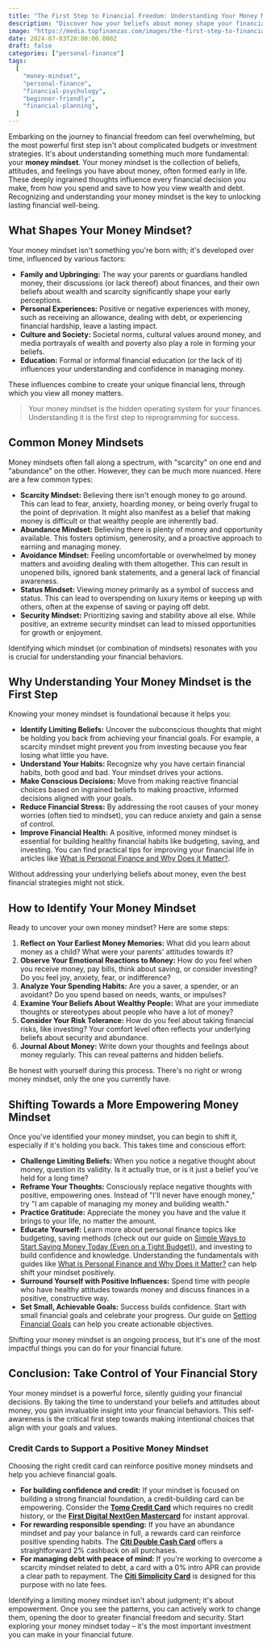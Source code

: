 ```yaml
---
title: "The First Step to Financial Freedom: Understanding Your Money Mindset"
description: "Discover how your beliefs about money shape your financial reality and learn how to identify and shift your money mindset for a more secure future."
image: "https://media.topfinanzas.com/images/the-first-step-to-financial-freedom-understanding-your-money-mindset.webp"
date: 2024-07-03T20:00:00.000Z
draft: false
categories: ["personal-finance"]
tags:
  [
    "money-mindset",
    "personal-finance",
    "financial-psychology",
    "beginner-friendly",
    "financial-planning",
  ]
---
```


Embarking on the journey to financial freedom can feel overwhelming, but the most powerful first step isn't about complicated budgets or investment strategies. It's about understanding something much more fundamental: your **money mindset**. Your money mindset is the collection of beliefs, attitudes, and feelings you have about money, often formed early in life. These deeply ingrained thoughts influence every financial decision you make, from how you spend and save to how you view wealth and debt. Recognizing and understanding your money mindset is the key to unlocking lasting financial well-being.

## What Shapes Your Money Mindset?

Your money mindset isn't something you're born with; it's developed over time, influenced by various factors:

- **Family and Upbringing:** The way your parents or guardians handled money, their discussions (or lack thereof) about finances, and their own beliefs about wealth and scarcity significantly shape your early perceptions.
- **Personal Experiences:** Positive or negative experiences with money, such as receiving an allowance, dealing with debt, or experiencing financial hardship, leave a lasting impact.
- **Culture and Society:** Societal norms, cultural values around money, and media portrayals of wealth and poverty also play a role in forming your beliefs.
- **Education:** Formal or informal financial education (or the lack of it) influences your understanding and confidence in managing money.

These influences combine to create your unique financial lens, through which you view all money matters.

> Your money mindset is the hidden operating system for your finances. Understanding it is the first step to reprogramming for success.

## Common Money Mindsets

Money mindsets often fall along a spectrum, with "scarcity" on one end and "abundance" on the other. However, they can be much more nuanced. Here are a few common types:

- **Scarcity Mindset:** Believing there isn't enough money to go around. This can lead to fear, anxiety, hoarding money, or being overly frugal to the point of deprivation. It might also manifest as a belief that making money is difficult or that wealthy people are inherently bad.
- **Abundance Mindset:** Believing there is plenty of money and opportunity available. This fosters optimism, generosity, and a proactive approach to earning and managing money.
- **Avoidance Mindset:** Feeling uncomfortable or overwhelmed by money matters and avoiding dealing with them altogether. This can result in unopened bills, ignored bank statements, and a general lack of financial awareness.
- **Status Mindset:** Viewing money primarily as a symbol of success and status. This can lead to overspending on luxury items or keeping up with others, often at the expense of saving or paying off debt.
- **Security Mindset:** Prioritizing saving and stability above all else. While positive, an extreme security mindset can lead to missed opportunities for growth or enjoyment.

Identifying which mindset (or combination of mindsets) resonates with you is crucial for understanding your financial behaviors.

## Why Understanding Your Money Mindset is the First Step

Knowing your money mindset is foundational because it helps you:

- **Identify Limiting Beliefs:** Uncover the subconscious thoughts that might be holding you back from achieving your financial goals. For example, a scarcity mindset might prevent you from investing because you fear losing what little you have.
- **Understand Your Habits:** Recognize why you have certain financial habits, both good and bad. Your mindset drives your actions.
- **Make Conscious Decisions:** Move from making reactive financial choices based on ingrained beliefs to making proactive, informed decisions aligned with your goals.
- **Reduce Financial Stress:** By addressing the root causes of your money worries (often tied to mindset), you can reduce anxiety and gain a sense of control.
- **Improve Financial Health:** A positive, informed money mindset is essential for building healthy financial habits like budgeting, saving, and investing. You can find practical tips for improving your financial life in articles like [What is Personal Finance and Why Does it Matter?](/personal-finance/what-is-personal-finance-and-why-does-it-matter).

Without addressing your underlying beliefs about money, even the best financial strategies might not stick.

## How to Identify Your Money Mindset

Ready to uncover your own money mindset? Here are some steps:

1. **Reflect on Your Earliest Money Memories:** What did you learn about money as a child? What were your parents' attitudes towards it?
2. **Observe Your Emotional Reactions to Money:** How do you feel when you receive money, pay bills, think about saving, or consider investing? Do you feel joy, anxiety, fear, or indifference?
3. **Analyze Your Spending Habits:** Are you a saver, a spender, or an avoidant? Do you spend based on needs, wants, or impulses?
4. **Examine Your Beliefs About Wealthy People:** What are your immediate thoughts or stereotypes about people who have a lot of money?
5. **Consider Your Risk Tolerance:** How do you feel about taking financial risks, like investing? Your comfort level often reflects your underlying beliefs about security and abundance.
6. **Journal About Money:** Write down your thoughts and feelings about money regularly. This can reveal patterns and hidden beliefs.

Be honest with yourself during this process. There's no right or wrong money mindset, only the one you currently have.

## Shifting Towards a More Empowering Money Mindset

Once you've identified your money mindset, you can begin to shift it, especially if it's holding you back. This takes time and conscious effort:

- **Challenge Limiting Beliefs:** When you notice a negative thought about money, question its validity. Is it actually true, or is it just a belief you've held for a long time?
- **Reframe Your Thoughts:** Consciously replace negative thoughts with positive, empowering ones. Instead of "I'll never have enough money," try "I am capable of managing my money and building wealth."
- **Practice Gratitude:** Appreciate the money you have and the value it brings to your life, no matter the amount.
- **Educate Yourself:** Learn more about personal finance topics like budgeting, saving methods (check out our guide on [Simple Ways to Start Saving Money Today (Even on a Tight Budget)](/personal-finance/simple-ways-to-start-saving-money-today-even-on-a-tight-budget)), and investing to build confidence and knowledge. Understanding the fundamentals with guides like [What is Personal Finance and Why Does it Matter?](/personal-finance/what-is-personal-finance-and-why-does-it-matter) can help shift your mindset positively.
- **Surround Yourself with Positive Influences:** Spend time with people who have healthy attitudes towards money and discuss finances in a positive, constructive way.
- **Set Small, Achievable Goals:** Success builds confidence. Start with small financial goals and celebrate your progress. Our guide on [Setting Financial Goals](/personal-finance/setting-financial-goals-a-beginners-guide-to-planning-your-future) can help you create actionable objectives.

Shifting your money mindset is an ongoing process, but it's one of the most impactful things you can do for your financial future.

## Conclusion: Take Control of Your Financial Story

Your money mindset is a powerful force, silently guiding your financial decisions. By taking the time to understand your beliefs and attitudes about money, you gain invaluable insight into your financial behaviors. This self-awareness is the critical first step towards making intentional choices that align with your goals and values.

### Credit Cards to Support a Positive Money Mindset

Choosing the right credit card can reinforce positive money mindsets and help you achieve financial goals.

- **For building confidence and credit:** If your mindset is focused on building a strong financial foundation, a credit-building card can be empowering. Consider the [**Tomo Credit Card**](/financial-solutions/tomo-credit-card-benefits) which requires no credit history, or the [**First Digital NextGen Mastercard**](/financial-solutions/first-digital-nextgen-mastercard-benefits) for instant approval.
- **For rewarding responsible spending:** If you have an abundance mindset and pay your balance in full, a rewards card can reinforce positive spending habits. The [**Citi Double Cash Card**](/financial-solutions/citi-double-cash-credit-card-benefits) offers a straightforward 2% cashback on all purchases.
- **For managing debt with peace of mind:** If you're working to overcome a scarcity mindset related to debt, a card with a 0% intro APR can provide a clear path to repayment. The [**Citi Simplicity Card**](/financial-solutions/citi-simplicity-card-benefits) is designed for this purpose with no late fees.

Identifying a limiting money mindset isn't about judgment; it's about empowerment. Once you see the patterns, you can actively work to change them, opening the door to greater financial freedom and security. Start exploring your money mindset today – it's the most important investment you can make in your financial future.
